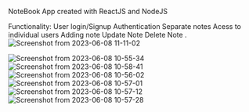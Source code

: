 NoteBook App created with ReactJS and NodeJS

Functionality:
User login/Signup Authentication
Separate notes Acess to individual users
Adding note
Update Note
Delete Note
.
![Screenshot from 2023-06-08 11-11-02](https://github.com/ibibeklamichhane/Notebookapp/assets/46773730/952ee1eb-eacf-45ee-a52a-cc1710e6a3e6)

![Screenshot from 2023-06-08 10-55-34](https://github.com/ibibeklamichhane/Notebookapp/assets/46773730/fa8a3e74-6b5a-4a0c-b230-5fa9976df725)
![Screenshot from 2023-06-08 10-58-41](https://github.com/ibibeklamichhane/Notebookapp/assets/46773730/055c1a9e-963d-4b56-a233-0fed660d57ed)
![Screenshot from 2023-06-08 10-56-02](https://github.com/ibibeklamichhane/Notebookapp/assets/46773730/fb19858d-ba45-4dbd-aadf-f48a2f9a405e)
![Screenshot from 2023-06-08 10-57-01](https://github.com/ibibeklamichhane/Notebookapp/assets/46773730/40bffe0c-4b6e-4eb1-906d-e2d6bd0460bd)
![Screenshot from 2023-06-08 10-57-12](https://github.com/ibibeklamichhane/Notebookapp/assets/46773730/d5294acc-83ba-4c5d-b47d-fa7ce2a3f2ad)
![Screenshot from 2023-06-08 10-57-28](https://github.com/ibibeklamichhane/Notebookapp/assets/46773730/8d3537f7-95cd-4e8f-ae39-925707ec05e7)
